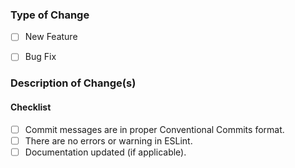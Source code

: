 <!--
Thank you for your pull request. Please provide a description and review
the requirements below.

Bug fixes and new features should include tests.
-->
### Type of Change
<!-- Please provide the type of change, change [ ] to [X]. -->

- [ ] New Feature
- [ ] Bug Fix


### Description of Change(s)
<!-- Please provide a description of the change(s) here. -->


#### Checklist
<!-- For completed items, change [ ] to [X]. -->

- [ ] Commit messages are in proper Conventional Commits format.
- [ ] There are no errors or warning in ESLint.
- [ ] Documentation updated (if applicable).

<!-- _NOTE: these things are not required to open a PR and can be done afterwards / while the PR is open._ -->
